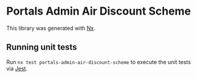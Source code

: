 # Portals Admin Air Discount Scheme

This library was generated with [Nx](https://nx.dev).

## Running unit tests

Run `nx test portals-admin-air-discount-scheme` to execute the unit tests via [Jest](https://jestjs.io).
